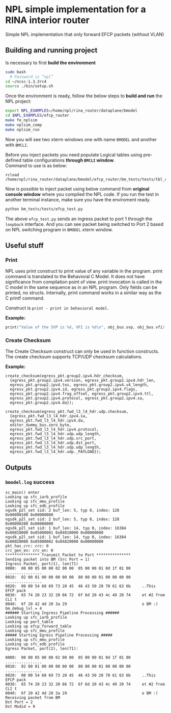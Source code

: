 # NPL simple implementation for a RINA interior router

Simple NPL implementation that only forward EFCP packets (without VLAN)

## Building and running project

Is necessary to first **build the environment**

```bash
sudo bash
  # Password is “npl”
cd ~/ncsc-1.3.3rc4
source ./bin/setup.sh
```

Once the environment is ready, follow the below steps to **build and run** the NPL project:

```bash
export NPL_EXAMPLES=/home/npl/rina_router/dataplane/bmodel
cd $NPL_EXAMPLES/efcp_router
make fe_nplsim
make nplsim_comp
make nplsim_run
```

Now you will see two xterm windows one with name `BMODEL` and another with `BMCLI`.

Before you inject packets you need populate Logical tables using pre-defined table configurations **through `BMCLI` window**.  
Command to use is as below:

```
rcload /home/npl/rina_router/dataplane/bmodel/efcp_router/bm_tests/tests/tbl_cfg.txt
```

Now is possible to inject packet using below command from **original console window** where you compiled the NPL code. If you run the test in another terminal instance, make sure you have the enviroment ready.

```bash
python bm_tests/tests/efcp_test.py
```

The above `efcp_test.py` sends an ingress packet to port 1 through the `loopback` interface. And you can see packet being switched to Port 2 based on NPL switching program in `BMODEL` xterm window.  


## Useful stuff

### Print
NPL uses print construct to print value of any variable in the program. print command is translated to the
Behavioral C Model. It does not have significance from compilation point of view. print invocation is called in
the C model in the same sequence as in an NPL program. Only fields can be printed, no structs. Internally,
print command works in a similar way as the C printf command.

Construct is `print - print in behavioral model`.

**Example:**
```c
print("Value of the SVP is %d, VFI is %d\n", obj_bus.svp, obj_bus.vfi);
```

### Create Checksum
The Create Checksum construct can only be used in function constructs. The create checksum supports TCP/UDP checksum calculations.

**Example:**
```
create_checksum(egress_pkt.group2.ipv4.hdr_checksum,
  {egress_pkt.group2.ipv4.version, egress_pkt.group2.ipv4.hdr_len,
  egress_pkt.group2.ipv4.tos, egress_pkt.group2.ipv4.v4_length,
  egress_pkt.group2.ipv4.id, egress_pkt.group2.ipv4.flags,
  egress_pkt.group2.ipv4.frag_offset, egress_pkt.group2.ipv4.ttl,
  egress_pkt.group2.ipv4.protocol, egress_pkt.group2.ipv4.sa,
  egress_pkt.group2.ipv4.da});
```

```
create_checksum(egress_pkt.fwd_l3_l4_hdr.udp.checksum,
  {egress_pkt.fwd_l3_l4_hdr.ipv4.sa,
  egress_pkt.fwd_l3_l4_hdr.ipv4.da,
  editor_dummy_bus.zero_byte,
  egress_pkt.fwd_l3_l4_hdr.ipv4.protocol,
  egress_pkt.fwd_l3_l4_hdr.udp.udp_length,
  egress_pkt.fwd_l3_l4_hdr.udp.src_port,
  egress_pkt.fwd_l3_l4_hdr.udp.dst_port,
  egress_pkt.fwd_l3_l4_hdr.udp.udp_length,
  egress_pkt.fwd_l3_l4_hdr.udp._PAYLOAD});
```

## Outputs

### `bmodel.log` success

```
sc_main() enter
Looking up sfc_iarb_profile
Looking up sfc_mmu_profile
Looking up sfc_edb_profile
ngsdk_p2l_set sid: 2 buf_len: 5, typ 0, index: 128
0x00090100 0x00000000 
ngsdk_p2l_set sid: 2 buf_len: 5, typ 0, index: 128
0x00090200 0x00000000 
ngsdk_p2l_set sid: 1 buf_len: 14, typ 0, index: 16384
0x00010000 0x05000001 0x04810000 0x00000000 
ngsdk_p2l_set sid: 1 buf_len: 14, typ 0, index: 16384
0x00020000 0x05000002 0x04820000 0x00000000 
pkt_has_crc: crc: 0
crc_gen_en: crc_en: 0
*************** Transmit Packet to Port ***************
Sending packet into BM (Src Port = 1)
Ingress Packet, port(1), len(71)
0000:  00 00 05 00 00 02 00 00  05 00 00 01 0d 1f 01 00     ................
0010:  02 00 01 00 00 00 00 00  80 00 00 01 00 00 00 00     ................
0020:  00 00 54 68 69 73 20 45  46 43 50 20 70 61 63 6b     ..This EFCP pack
0030:  65 74 20 23 32 20 66 72  6f 6d 20 43 4c 49 20 74     et #2 from CLI t
0040:  6f 20 42 4d 20 3a 29                                 o BM :)
bm_debug_lvl = 4
###### Starting Ingress Pipeline Processing ######
Looking up sfc_iarb_profile
Looking up port_table
Looking up efcp_forward_table
Looking up sfc_mmu_profile
##### Starting Egress Pipeline Processing #####
Looking up sfc_mmu_profile
Looking up sfc_edb_profile
Egress Packet, port(2), len(71):

0000:  00 00 05 00 00 02 00 00  05 00 00 01 0d 1f 01 00     ................
0010:  02 00 01 00 00 00 00 00  80 00 00 01 00 00 00 00     ................
0020:  00 00 54 68 69 73 20 45  46 43 50 20 70 61 63 6b     ..This EFCP pack
0030:  65 74 20 23 32 20 66 72  6f 6d 20 43 4c 49 20 74     et #2 from CLI t
0040:  6f 20 42 4d 20 3a 29                                 o BM :)
Receiving packet from BM
Dst Port = 2
Dst Modid = 9
```


